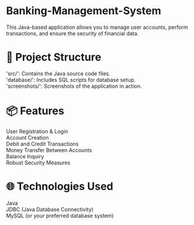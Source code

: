 # Banking-Management-System
This Java-based application allows you to manage user accounts, perform transactions, and ensure the security of financial data.
<br>
# 📂 Project Structure<br>
'src/': Contains the Java source code files.<br>
'database/': Includes SQL scripts for database setup.<br>
'screenshots/': Screenshots of the application in action.<be>
<br>
# 📦 Features<br>
User Registration & Login<br>
Account Creation<br>
Debit and Credit Transactions<br>
Money Transfer Between Accounts<br>
Balance Inquiry<br>
Robust Security Measures<be>
<br>
# 🌐 Technologies Used<br>
Java<br>
JDBC (Java Database Connectivity)<br>
MySQL (or your preferred database system)

